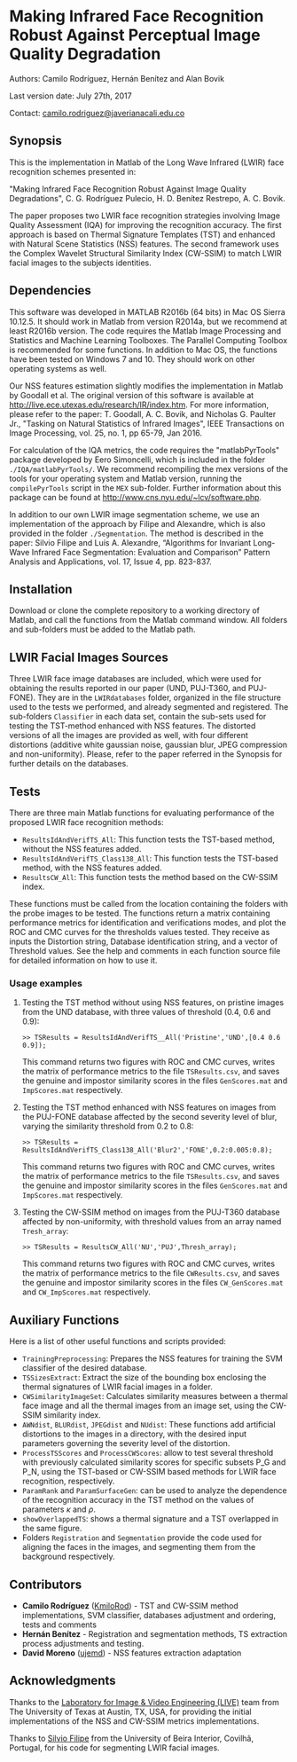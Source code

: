 # Making Infrared Face Recognition Robust Against Perceptual Image Quality Degradation

Authors: Camilo Rodríguez, Hernán Benítez and Alan Bovik

Last version date: July 27th, 2017

Contact: camilo.rodriguez@javerianacali.edu.co

## Synopsis

This is the implementation in Matlab of the Long Wave Infrared (LWIR) face recognition schemes presented in:

"Making Infrared Face Recognition Robust Against Image Quality Degradations", C. G. Rodríguez Pulecio, H. D. Benítez Restrepo, A. C. Bovik.

The paper proposes two LWIR face recognition strategies involving Image Quality Assessment (IQA) for improving the recognition accuracy. The first approach is based on Thermal Signature Templates (TST) and enhanced with Natural Scene Statistics (NSS) features. The second framework uses the Complex Wavelet Structural Similarity Index (CW-SSIM) to match LWIR facial images to the subjects identities.

## Dependencies

This software was developed in MATLAB R2016b (64 bits) in Mac OS Sierra 10.12.5. It should work in Matlab from version R2014a, but we recommend at least R2016b version. The code requires the Matlab Image Processing and Statistics and Machine Learning Toolboxes. The Parallel Computing Toolbox is recommended for some functions. In addition to Mac OS, the functions have been tested on Windows 7 and 10. They should work on other operating systems as well. 

Our NSS features estimation slightly modifies the implementation in Matlab by Goodall et al. The original version of this software is available at http://live.ece.utexas.edu/research/IR/index.htm. For more information, please refer to the paper: T. Goodall, A. C. Bovik, and Nicholas G. Paulter Jr., "Tasking on Natural Statistics of Infrared Images", IEEE Transactions on Image Processing, vol. 25, no. 1, pp 65-79, Jan 2016.

For calculation of the IQA metrics, the code requires the "matlabPyrTools" package developed by Eero Simoncelli, which is included in the folder ```./IQA/matlabPyrTools/```. We recommend recompiling the mex versions of the tools for your operating system and Matlab version, running the ```compilePyrTools``` script in the ```MEX``` sub-folder. Further information about this package can be found at http://www.cns.nyu.edu/~lcv/software.php.

In addition to our own LWIR image segmentation scheme, we use an implementation of the approach by Filipe and Alexandre, which is also provided in the folder ```./Segmentation```. The method is described in the paper: Silvio Filipe and Luís A. Alexandre, “Algorithms for Invariant Long-Wave Infrared Face Segmentation: Evaluation and Comparison” Pattern Analysis and Applications, vol. 17, Issue 4, pp. 823-837.

## Installation
Download or clone the complete repository to a working directory of Matlab, and call the functions from the Matlab command window. All folders and sub-folders must be added to the Matlab path.

## LWIR Facial Images Sources
Three LWIR face image databases are included, which were used for obtaining the results reported in our paper (UND, PUJ-T360, and PUJ-FONE). They are in the ```LWIRdatabases``` folder, organized in the file structure used to the tests we performed, and already segmented and registered. The sub-folders ```Classifier``` in each data set, contain the sub-sets used for testing the TST-method enhanced with NSS features. The distorted versions of all the images are provided as well, with four different distortions (additive white gaussian noise, gaussian blur, JPEG compression and non-uniformity). Please, refer to the paper referred in the Synopsis for further details on the databases.

## Tests

There are three main Matlab functions for evaluating performance of the proposed LWIR face recognition methods:

- ```ResultsIdAndVerifTS_All```: This function tests the TST-based method, without the NSS features added.
- ```ResultsIdAndVerifTS_Class138_All```: This function tests the TST-based method, with the NSS features added.
- ```ResultsCW_All```: This function tests the method based on the CW-SSIM index.

These functions must be called from the location containing the folders with the probe images to be tested. The functions return a matrix containing performance metrics for identification and verifications modes, and plot the ROC and CMC curves for the thresholds values tested. They receive as inputs the Distortion string, Database identification string, and a vector of Threshold values. See the help and comments in each function source file for detailed information on how to use it.

### Usage examples

1. Testing the TST method without using NSS features, on pristine images from the UND database, with three values of threshold (0.4, 0.6 and 0.9):

	```>> TSResults = ResultsIdAndVerifTS__All('Pristine','UND',[0.4 0.6 0.9]);```

	This command returns two figures with ROC and CMC curves, writes the matrix of performance metrics to the file ```TSResults.csv```, and saves the genuine and impostor similarity scores in the files ```GenScores.mat``` and ```ImpScores.mat``` respectively.

2. Testing the TST method enhanced with NSS features on images from the PUJ-FONE database affected by the second severity level of blur, varying the similarity threshold from 0.2 to 0.8:

	```>> TSResults = ResultsIdAndVerifTS_Class138_All('Blur2','FONE',0.2:0.005:0.8);```

	This command returns two figures with ROC and CMC curves, writes the matrix of performance metrics to the file ```TSResults.csv```, and saves the genuine and impostor similarity scores in the files ```GenScores.mat``` and ```ImpScores.mat``` respectively.

3. Testing the CW-SSIM method on images from the PUJ-T360 database affected by non-uniformity, with threshold values from an array named ```Tresh_array```:

	```>> TSResults = ResultsCW_All('NU','PUJ',Thresh_array);```

	This command returns two figures with ROC and CMC curves, writes the matrix of performance metrics to the file ```CWResults.csv```, and saves the genuine and impostor similarity scores in the files ```CW_GenScores.mat``` and ```CW_ImpScores.mat``` respectively.

## Auxiliary Functions

Here is a list of other useful functions and scripts provided:

- ```TrainingPreprocessing```: Prepares the NSS features for training the SVM classifier of the desired database.
- ```TSSizesExtract```: Extract the size of the bounding box enclosing the thermal signatures of LWIR facial images in a folder.
- ```CWSimilarityImageSet```: Calculates similarity measures between a thermal face image and all the thermal images from an image set, using the CW-SSIM similarity index.
- ```AWNdist```, ```BLURdist```, ```JPEGdist``` and ```NUdist```: These functions add artificial distortions to the images in a directory, with the desired input parameters governing the severity level of the distortion.
- ```ProcessTSScores``` and ```ProcessCWScores```: allow to test several threshold with previously calculated similarity scores for specific subsets P_G and P_N, using the TST-based or CW-SSIM based methods for LWIR face recognition, respectively.
- ```ParamRank``` and ```ParamSurfaceGen```: can be used to analyze the dependence of the recognition accuracy in the TST method on the values of parameters $\kappa$ and $\rho$.
- ```showOverlappedTS```: shows a thermal signature and a TST overlapped in the same figure.
- Folders ```Registration``` and ```Segmentation``` provide the code used for aligning the faces in the images, and segmenting them from the background respectively.

## Contributors

* **Camilo Rodríguez** ([KmiloRod](http://github.com/KmiloRod)) - TST and CW-SSIM method implementations, SVM classifier, databases adjustment and ordering, tests and comments
* **Hernán Benítez** - Registration and segmentation methods, TS extraction process adjustments and testing.
* **David Moreno** ([ujemd](http://github.com/ujemd)) - NSS features extraction adaptation

## Acknowledgments

Thanks to the [Laboratory for Image & Video Engineering (LIVE)](http://live.ece.utexas.edu) team from The University of Texas at Austin, TX, USA, for providing the initial implementations of the NSS and CW-SSIM metrics implementations.

Thanks to [Silvio Filipe](http://socia-lab.di.ubi.pt/~silvio/) from the University of Beira Interior, Covilhã, Portugal, for his code for segmenting LWIR facial images.

